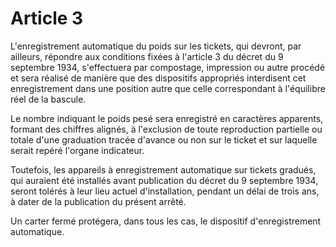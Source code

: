 # Article 3

L'enregistrement automatique du poids sur les tickets, qui devront, par ailleurs, répondre aux conditions fixées à l'article 3 du décret du 9 septembre 1934, s'effectuera par compostage, impression ou autre procédé et sera réalisé de manière que des dispositifs appropriés interdisent cet enregistrement dans une position autre que celle correspondant à l'équilibre réel de la bascule.

Le nombre indiquant le poids pesé sera enregistré en caractères apparents, formant des chiffres alignés, à l'exclusion de toute reproduction partielle ou totale d'une graduation tracée d'avance ou non sur le ticket et sur laquelle serait repéré l'organe indicateur.

Toutefois, les appareils à enregistrement automatique sur tickets gradués, qui auraient été installés avant publication du décret du 9 septembre 1934, seront tolérés à leur lieu actuel d'installation, pendant un délai de trois ans, à dater de la publication du présent arrêté.

Un carter fermé protégera, dans tous les cas, le dispositif d'enregistrement automatique.
